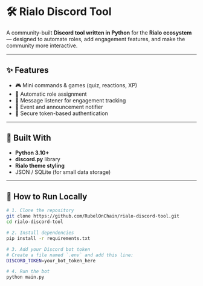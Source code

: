 # 🛠️ Rialo Discord Tool  

A community-built **Discord tool written in Python** for the **Rialo ecosystem** — designed to automate roles, add engagement features, and make the community more interactive.  

---

## ✨ Features
- 🎮 Mini commands & games (quiz, reactions, XP)
- 🧩 Automatic role assignment
- 💬 Message listener for engagement tracking
- 🔔 Event and announcement notifier
- 🔐 Secure token-based authentication

---

## 🧠 Built With
- **Python 3.10+**
- **discord.py** library
- **Rialo theme styling**
- JSON / SQLite (for small data storage)

---

## 🚀 How to Run Locally

```bash
# 1. Clone the repository
git clone https://github.com/RubelOnChain/rialo-discord-tool.git
cd rialo-discord-tool

# 2. Install dependencies
pip install -r requirements.txt

# 3. Add your Discord bot token
# Create a file named `.env` and add this line:
DISCORD_TOKEN=your_bot_token_here

# 4. Run the bot
python main.py
